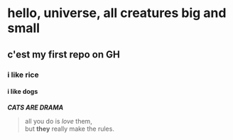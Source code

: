 # hello, universe, all creatures big and small

## c'est my first repo on GH
### i like rice
#### i like dogs
***CATS ARE DRAMA***

> all you do is *love* them,  
> but __they__ really make the rules.
